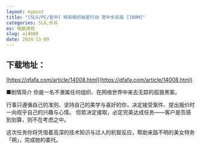 ```yaml
---
layout: mypost
title: "[SLG/PC/官中] 特务朔的秘密行动 官中步兵版 [180M]"
categories: SLG,步兵
os: 电脑游戏
slug: a14008
date: 2024-11-09
---
```


## 下载地址：

[https://qfafa.com/article/14008.html](https://qfafa.com/article/14008.html)

■剧情简介
你是一名不隶属任何组织、在网络世界中来去无踪的孤狼黑客。

行事只遵循自己的准则、坚持自己的美学与喜好的你，决定接受案件、提出报价时一向视乎自己的兴趣与心情。
但若决定接取，必定完美达成任务——客户是否感到划算，则不在考虑之中。

这次任务你将凭借着高深的技术知识与过人的机智反应，帮助来路不明的美女特务「朔」，完成她的委托。